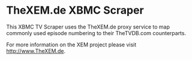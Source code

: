 # TheXEM.de XBMC Scraper #

This XBMC TV Scraper uses the TheXEM.de proxy service to map commonly used episode numbering to their TheTVDB.com counterparts. 

For more information on the XEM project please visit http://www.TheXEM.de.
